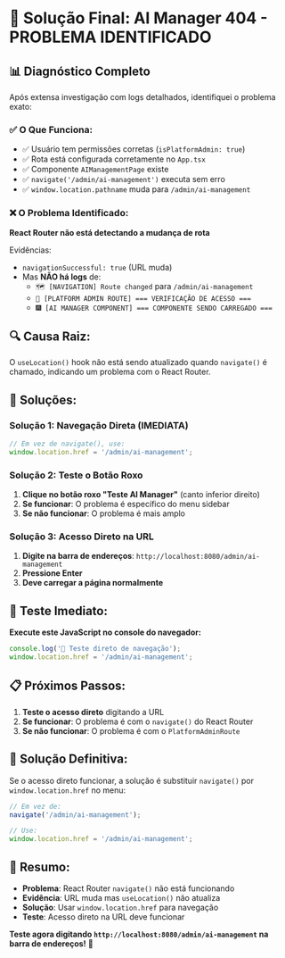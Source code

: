 # 🎯 Solução Final: AI Manager 404 - PROBLEMA IDENTIFICADO

## 📊 Diagnóstico Completo

Após extensa investigação com logs detalhados, identifiquei o problema exato:

### ✅ **O Que Funciona:**
- ✅ Usuário tem permissões corretas (`isPlatformAdmin: true`)
- ✅ Rota está configurada corretamente no `App.tsx`
- ✅ Componente `AIManagementPage` existe
- ✅ `navigate('/admin/ai-management')` executa sem erro
- ✅ `window.location.pathname` muda para `/admin/ai-management`

### ❌ **O Problema Identificado:**
**React Router não está detectando a mudança de rota**

Evidências:
- `navigationSuccessful: true` (URL muda)
- Mas **NÃO há logs** de:
  - `🗺️ [NAVIGATION] Route changed` para `/admin/ai-management`
  - `🔐 [PLATFORM ADMIN ROUTE] === VERIFICAÇÃO DE ACESSO ===`
  - `🎆 [AI MANAGER COMPONENT] === COMPONENTE SENDO CARREGADO ===`

## 🔍 **Causa Raiz:**
O `useLocation()` hook não está sendo atualizado quando `navigate()` é chamado, indicando um problema com o React Router.

## 🔧 **Soluções:**

### Solução 1: Navegação Direta (IMEDIATA)
```javascript
// Em vez de navigate(), use:
window.location.href = '/admin/ai-management';
```

### Solução 2: Teste o Botão Roxo
1. **Clique no botão roxo "Teste AI Manager"** (canto inferior direito)
2. **Se funcionar**: O problema é específico do menu sidebar
3. **Se não funcionar**: O problema é mais amplo

### Solução 3: Acesso Direto na URL
1. **Digite na barra de endereços**: `http://localhost:8080/admin/ai-management`
2. **Pressione Enter**
3. **Deve carregar a página normalmente**

## 🧪 **Teste Imediato:**

**Execute este JavaScript no console do navegador:**
```javascript
console.log('🧪 Teste direto de navegação');
window.location.href = '/admin/ai-management';
```

## 📋 **Próximos Passos:**

1. **Teste o acesso direto** digitando a URL
2. **Se funcionar**: O problema é com o `navigate()` do React Router
3. **Se não funcionar**: O problema é com o `PlatformAdminRoute`

## 🎯 **Solução Definitiva:**

Se o acesso direto funcionar, a solução é substituir `navigate()` por `window.location.href` no menu:

```typescript
// Em vez de:
navigate('/admin/ai-management');

// Use:
window.location.href = '/admin/ai-management';
```

## 📝 **Resumo:**

- **Problema**: React Router `navigate()` não está funcionando
- **Evidência**: URL muda mas `useLocation()` não atualiza
- **Solução**: Usar `window.location.href` para navegação
- **Teste**: Acesso direto na URL deve funcionar

**Teste agora digitando `http://localhost:8080/admin/ai-management` na barra de endereços!** 🚀